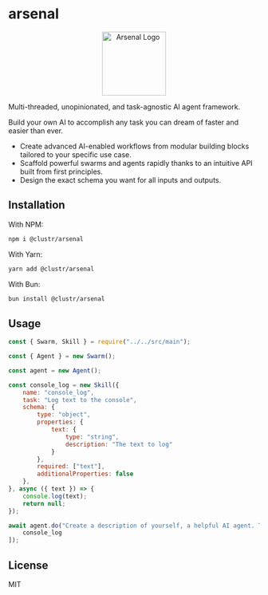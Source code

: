# arsenal

<div align="center">
    <img src="https://clustr.network/assets/app-arsenal.png" alt="Arsenal Logo" width="128"/>
</div>

Multi-threaded, unopinionated, and task-agnostic AI agent framework.

Build your own AI to accomplish any task you can dream of faster and easier than ever.

- Create advanced AI-enabled workflows from modular building blocks tailored to your specific use case.
- Scaffold powerful swarms and agents rapidly thanks to an intuitive API built from first principles.
- Design the exact schema you want for all inputs and outputs.

## Installation

With NPM:

```bash
npm i @clustr/arsenal
```

With Yarn:

```bash
yarn add @clustr/arsenal
```

With Bun:

```bash
bun install @clustr/arsenal
```

## Usage

```javascript
const { Swarm, Skill } = require("../../src/main");

const { Agent } = new Swarm();

const agent = new Agent();

const console_log = new Skill({
    name: "console_log",
    task: "Log text to the console",
    schema: {
        type: "object",
        properties: {
            text: {
                type: "string",
                description: "The text to log"
            }
        },
        required: ["text"],
        additionalProperties: false
    },
}, async ({ text }) => {
    console.log(text);
    return null;
});

await agent.do("Create a description of yourself, a helpful AI agent. Then log it to the console", [
    console_log
]);
```

## License

MIT
